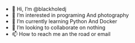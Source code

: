 - 👋 Hi, I’m @blackholedj
- 👀 I’m interested in programing And photography
- 🌱 I’m currently learning Python And Docker
- 💞️ I’m looking to collaborate on nothing
- 📫 How to reach me an the road or email 

<!---
blackholedj/blackholedj is a ✨ special ✨ repository because its `README.md` (this file) appears on your GitHub profile.
You can click the Preview link to take a look at your changes.
--->
